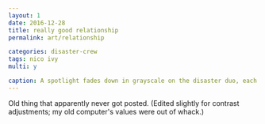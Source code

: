 ```yaml
---
layout: 1
date: 2016-12-28
title: really good relationship
permalink: art/relationship

categories: disaster-crew
tags: nico ivy
multi: y

caption: A spotlight fades down in grayscale on the disaster duo, each subtly colored monochrome, neither smiling. Ivy's eyes are cloesd, one hand on Nico's shoulder and the other around his raised wrist; Nico's slouched on a chair, making a finger-gun motion at his head. His other hand's balled in a fist.
---
```

Old thing that apparently never got posted. (Edited slightly for contrast adjustments; my old computer's values were out of whack.)